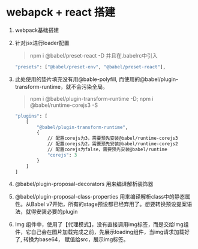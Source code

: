 # webapck + react 搭建

1. webpack基础搭建

2. 针对jsx进行loader配置
    > npm i @babel/preset-react -D 并且在.babelrc中引入
    ```ASN.1
    "presets": ["@babel/preset-env", "@babel/preset-react"],
    ```

3. 此处使用的垫片填充没有用@bable-polyfill, 而使用的@babel/plugin-transform-runtime，就不会污染全局。
    > npm i @babel/plugin-transform-runtime -D;  npm i @babel/runtime-corejs3 -S
    ```ASN.1
    "plugins": [
        [
            "@babel/plugin-transform-runtime",
            {
                // 配置corejs为3，需要预先安装@babel/runtime-corejs3
                // 配置corejs为2，需要预先安装@babel/runtime-corejs2
                // 配置corejs为false，需要预先安装@babel/runtime
                "corejs": 3
            }
        ]
    ]
    ```
4. @babel/plugin-proposal-decorators 用来编译解析装饰器

5. @babel/plugin-proposal-class-properties 用来编译解析class中的静态属性。从Babel v7开始，所有的stage预设都已经弃用了。想要转换预设提案语法，就得安装必要的plugin

6. Img 组件中，使用了【代理模式】，没有直接调用img标签，而是交给Img组件，它自己会在图片加载完成之前，先展示loading组件，当img请求加载好了, 转换为base64， 赋值给src，展示img标签。
